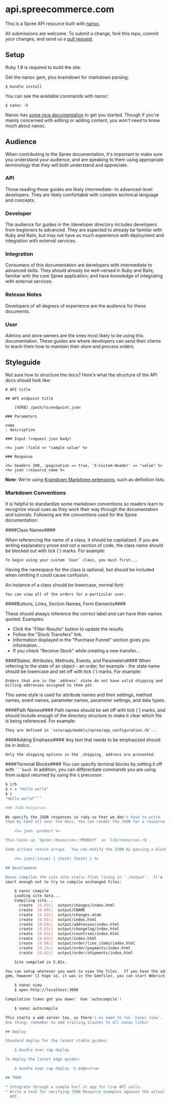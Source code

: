 # api.spreecommerce.com

This is a Spree API resource built with [nanoc][nanoc].

All submissions are welcome. To submit a change, fork this repo, commit your changes, and send us a [pull request](http://help.github.com/send-pull-requests/).

## Setup

Ruby 1.9 is required to build the site.

Get the nanoc gem, plus kramdown for markdown parsing:

    $ bundle install

You can see the available commands with nanoc:

    $ nanoc -h

Nanoc has [some nice documentation](http://nanoc.stoneship.org/docs/3-getting-started/) to get you started. Though if you're mainly concerned with editing or adding content, you won't need to know much about nanoc.

[nanoc]: http://nanoc.stoneship.org/

## Audience

When contributing to the Spree documentation, it's important to make sure you understand your audience, and are speaking to them using appropriate terminology that they will both understand and appreciate.

### API

Those reading these guides are likely intermediate- to advanced-level developers. They are likely comfortable with complex technical language and concepts.

### Developer

The audience for guides in the /developer directory includes developers from beginners to advanced. They are expected to already be familiar with Ruby and Rails, but may not have as much experience with deployment and integration with external services.

### Integration

Consumers of this documentation are developers with intermediate to advanced skills. They should already be well-versed in Ruby and Rails; familiar with the core Spree application; and have knowledge of integrating with external services.

### Release Notes

Developers of all degrees of experience are the audience for these documents.

### User

Admins and store owners are the ones most likely to be using this documentation. These guides are where developers can send their clients to teach them how to maintain their store and process orders.

## Styleguide

Not sure how to structure the docs?  Here's what the structure of the
API docs should look like:

    # API title

    ## API endpoint title

        [VERB] /path/to/endpoint.json

    ### Parameters

    name
    : description

    ### Input (request json body)

    <%= json :field => "sample value" %>

    ### Response

    <%= headers 200, :pagination => true, 'X-Custom-Header' => "value" %>
    <%= json :resource_name %>

**Note**: We're using [Kramdown Markdown extensions](http://kramdown.rubyforge.org/syntax.html), such as definition lists.

### Markdown Conventions

It is helpful to standardize some markdown conventions so readers learn to recognize visual cues as they work their way through the documentation and tutorials. Following are the conventions used for the Spree documentation:

####Class Names####

When referencing the name of a class, it should be capitalized. If you are writing explanatory prose and not a section of code, the class name should be blocked out with tick (`) marks. For example:

    To begin using your custom `User` class, you must first...

Having the namespace for the class is optional, but should be included when omitting it could cause confusion.

An instance of a class should be lowercase, normal font:

    You can view all of the orders for a particular user.

####Buttons, Links, Section Names, Form Elements####

These should always reference the correct label and can have their names quoted. Examples:

* Click the "Filter Results" button to update the results.
* Follow the "Stock Transfers" link.
* Information displayed in the "Purchase Funnel" section gives you information...
* If you check "Receive Stock" while creating a new transfer...

####States, Attributes, Methods, Events, and Parameters####
When referring to the state of an object - an order, for example - the state name should be lowercase and set off with tick (`) marks. For example:

    Orders that are in the `address` state do not have valid shipping and billing addresses assigned to them yet.

This same style is used for attribute names and their settings, method names, event names, parameter names, parameter settings, and data types.

####Path Names####
Path names should be set off with tick (`) marks, and should include enough of the directory structure to make it clear which file is being referenced. For example:

    They are defined in `core/app/models/spree/app_configuration.rb`...

####Adding Emphasis####
Any text that needs to be emphasized should be in _italics_.

    Only the shipping options in the _shipping_ address are presented.

####Terminal Blocks####
You can specify terminal blocks by setting it off with <code>```bash</code>. In addition, you can differentiate commands you are using from output returned by using the `$` precursor.

```bash
$ irb
$ c = "Hello world"
$ c
"Hello world"```

### JSON Responses

We specify the JSON responses in ruby so that we don't have to write
them by hand all over the docs. You can render the JSON for a resource like this:

    <%= json :product %>

This looks up `Spree::Resources::PRODUCT` in `lib/resources.rb`.

Some actions return arrays.  You can modify the JSON by passing a block:

    <%= json(:issue) { |hash| [hash] } %>

## Development

Nanoc compiles the site into static files living in `./output`.  It's
smart enough not to try to compile unchanged files:

    $ nanoc compile
    Loading site data...
    Compiling site...
      create  [0.03s]  output/changes/index.html
      create  [0.00s]  output/CNAME
      create  [0.02s]  output/changes.atom
      create  [0.01s]  output/index.html
      create  [0.09s]  output/addresses/index.html
      create  [0.01s]  output/changelog/index.html
      create  [0.02s]  output/countries/index.html
      create  [0.03s]  output/index.html
      create  [0.08s]  output/order/line_items/index.html
      create  [0.15s]  output/order/payments/index.html
      create  [0.02s]  output/order/shipments/index.html

    Site compiled in 5.81s.

You can setup whatever you want to view the files.  If you have the adsf
gem, however (I hope so, it was in the Gemfile), you can start Webrick:

    $ nanoc view
    $ open http://localhost:3000

Compilation times got you down?  Use `autocompile`!

    $ nanoc autocompile

This starts a web server too, so there's no need to run `nanoc view`.
One thing: remember to add trailing slashes to all nanoc links!

## Deploy

Standard deploy for the latest stable guides:

    $ bundle exec cap deploy

To deploy the latest edge guides:

    $ bundle exec cap deploy -S edge=true

## TODO

* Integrate through a simple hurl.it app for live API calls.
* Write a task for verifying JSON Resource examples against the actual
  API.
